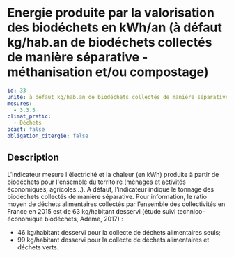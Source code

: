 # Energie produite par la valorisation des biodéchets en kWh/an (à défaut kg/hab.an de biodéchets collectés de manière séparative -méthanisation et/ou compostage)
```yaml
id: 33
unite: à défaut kg/hab.an de biodéchets collectés de manière séparative -méthanisation et/ou compostage-
mesures:
  - 3.3.5
climat_pratic:
  - Déchets
pcaet: false
obligation_citergie: false
```
## Description
L'indicateur mesure l'électricité et la chaleur (en kWh) produite à partir de biodéchets pour l'ensemble du territoire (ménages et activités économiques, agricoles...). A défaut, l'indicateur indique le tonnage des biodéchets collectés de manière séparative. Pour information, le ratio moyen de déchets alimentaires collectés par l’ensemble des collectivités en France en 2015 est de 63 kg/habitant desservi (étude suivi technico-économique biodéchets, Ademe, 2017) : 
- 46 kg/habitant desservi pour la collecte de déchets alimentaires seuls; 
- 99 kg/habitant desservi pour la collecte de déchets alimentaires et déchets verts. 



